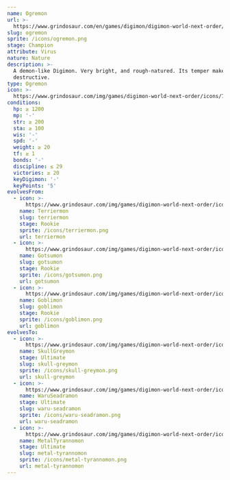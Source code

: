 ```yaml
---
name: Ogremon
url: >-
  https://www.grindosaur.com/en/games/digimon/digimon-world-next-order/digimon/78-ogremon
slug: ogremon
sprite: /icons/ogremon.png
stage: Champion
attribute: Virus
nature: Nature
description: >-
  A demon-like Digimon. Very bright, and rough-natured. Its temper makes it very
  destructive.
type: Ogremon
icon: >-
  https://www.grindosaur.com/img/games/digimon-world-next-order/icons/78-ogremon-icon.png
conditions:
  hp: ≥ 1200
  mp: '-'
  str: ≥ 200
  sta: ≥ 100
  wis: '-'
  spd: '-'
  weight: ≥ 20
  tf: ≥ 1
  bonds: '-'
  discipline: ≤ 29
  victories: ≥ 20
  keyDigimon: '-'
  keyPoints: '5'
evolvesFrom:
  - icon: >-
      https://www.grindosaur.com/img/games/digimon-world-next-order/icons/34-terriermon-icon-small.png
    name: Terriermon
    slug: terriermon
    stage: Rookie
    sprite: /icons/terriermon.png
    url: terriermon
  - icon: >-
      https://www.grindosaur.com/img/games/digimon-world-next-order/icons/39-gotsumon-icon-small.png
    name: Gotsumon
    slug: gotsumon
    stage: Rookie
    sprite: /icons/gotsumon.png
    url: gotsumon
  - icon: >-
      https://www.grindosaur.com/img/games/digimon-world-next-order/icons/40-goblimon-icon-small.png
    name: Goblimon
    slug: goblimon
    stage: Rookie
    sprite: /icons/goblimon.png
    url: goblimon
evolvesTo:
  - icon: >-
      https://www.grindosaur.com/img/games/digimon-world-next-order/icons/133-skullgreymon-icon-small.png
    name: SkullGreymon
    stage: Ultimate
    slug: skull-greymon
    sprite: /icons/skull-greymon.png
    url: skull-greymon
  - icon: >-
      https://www.grindosaur.com/img/games/digimon-world-next-order/icons/151-waruseadramon-icon-small.png
    name: WaruSeadramon
    stage: Ultimate
    slug: waru-seadramon
    sprite: /icons/waru-seadramon.png
    url: waru-seadramon
  - icon: >-
      https://www.grindosaur.com/img/games/digimon-world-next-order/icons/132-metaltyrannomon-icon-small.png
    name: MetalTyrannomon
    stage: Ultimate
    slug: metal-tyrannomon
    sprite: /icons/metal-tyrannomon.png
    url: metal-tyrannomon
---
```


